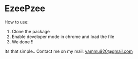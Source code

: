 # EzeePzee
How to use: 
1. Clone the package
2. Enable developer mode in chrome and load the file
3. We done !!

Its that simple.. 
Contact me on my mail: vammu920@gmail.com
